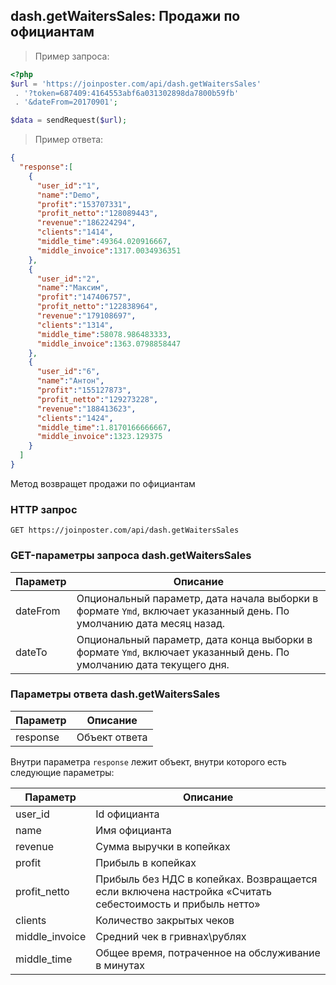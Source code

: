 ## dash.getWaitersSales: Продажи по официантам

> Пример запроса:

```php
<?php
$url = 'https://joinposter.com/api/dash.getWaitersSales'
 . '?token=687409:4164553abf6a031302898da7800b59fb'
 . '&dateFrom=20170901';

$data = sendRequest($url);
```

> Пример ответа:

```json 
{
  "response":[
    {
      "user_id":"1",
      "name":"Demo",
      "profit":"153707331",
      "profit_netto":"128089443",
      "revenue":"186224294",
      "clients":"1414",
      "middle_time":49364.020916667,
      "middle_invoice":1317.0034936351
    },
    {
      "user_id":"2",
      "name":"Максим",
      "profit":"147406757",
      "profit_netto":"122838964",
      "revenue":"179108697",
      "clients":"1314",
      "middle_time":58078.986483333,
      "middle_invoice":1363.0798858447
    },
    {
      "user_id":"6",
      "name":"Антон",
      "profit":"155127873",
      "profit_netto":"129273228",
      "revenue":"188413623",
      "clients":"1424",
      "middle_time":1.8170166666667,
      "middle_invoice":1323.129375
    }
  ]
}
```

Метод возвращет продажи по официантам

### HTTP запрос

`GET https://joinposter.com/api/dash.getWaitersSales`

### GET-параметры запроса dash.getWaitersSales

Параметр | Описание
-------- | --------
dateFrom | Опциональный параметр, дата начала выборки в формате `Ymd`, включает указанный день. По умолчанию дата месяц назад.
dateTo | Опциональный параметр, дата конца выборки в формате `Ymd`, включает указанный день. По умолчанию дата текущего дня.

### Параметры ответа dash.getWaitersSales

Параметр | Описание
-------- | --------
response | Объект ответа

Внутри параметра `response` лежит объект, внутри которого есть следующие параметры:

Параметр | Описание
-------- | --------
user_id | Id официанта
name | Имя официанта
revenue | Сумма выручки в копейках
profit | Прибыль в копейках
profit_netto | Прибыль без НДС в копейках. Возвращается если включена настройка «Считать себестоимость и прибыль нетто»
clients | Количество закрытых чеков
middle_invoice | Средний чек в гривнах\рублях
middle_time | Общее время, потраченное на обслуживание в минутах
